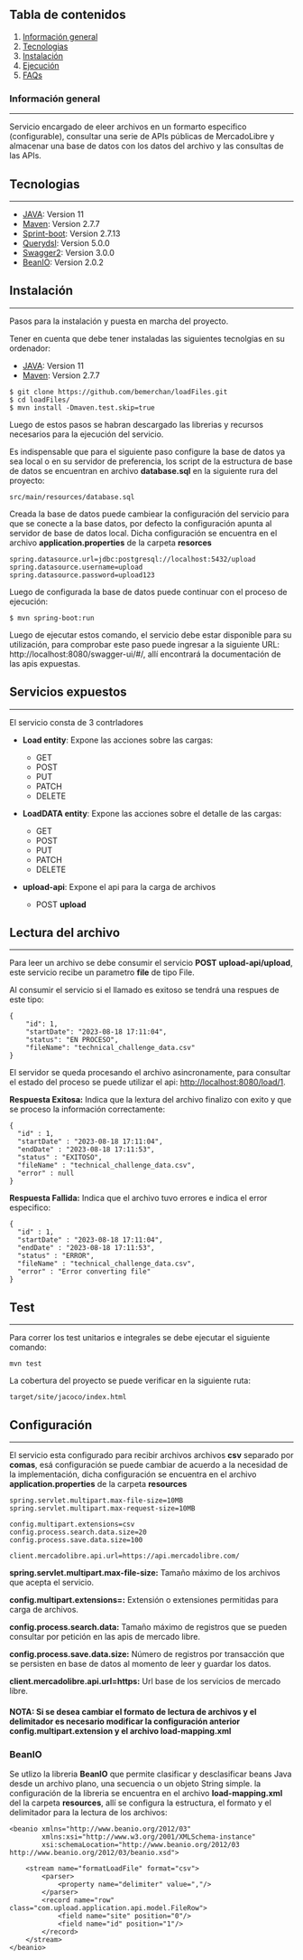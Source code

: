 ## Tabla de contenidos
1. [Información general](#general-info)
2. [Tecnologias](#tecnologias)
3. [Instalación](#installation)
4. [Ejecución](#ejecución)
5. [FAQs](#faqs)
### Información general
***
Servicio encargado de eleer archivos en un formarto especifico (configurable), consultar una serie de APIs
públicas de MercadoLibre y almacenar una base de datos con los datos del archivo y las consultas de las APIs.

## Tecnologias
***
* [JAVA](https://www.java.com/es/): Version 11
* [Maven](https://maven.apache.org/): Version 2.7.7
* [Sprint-boot](https://spring.io/projects/spring-boot): Version 2.7.13
* [Querydsl](http://querydsl.com/): Version 5.0.0
* [Swagger2](https://swagger.io/): Version 3.0.0
* [BeanIO](https://swagger.io/): Version 2.0.2

## Instalación
***
Pasos para la instalación y puesta en marcha del proyecto.

Tener en cuenta que debe tener instaladas las siguientes tecnolgias en su ordenador:

* [JAVA](https://www.java.com/es/): Version 11
* [Maven](https://maven.apache.org/): Version 2.7.7

```
$ git clone https://github.com/bemerchan/loadFiles.git
$ cd loadFiles/
$ mvn install -Dmaven.test.skip=true
```

Luego de estos pasos se habran descargado las librerias y recursos necesarios para la ejecución del servicio. 

Es indispensable que para el siguiente paso configure la base de datos ya sea local o en su servidor de preferencia, los script de la estructura de base de datos se encuentran en archivo **database.sql** en la siguiente rura del proyecto:

```
src/main/resources/database.sql
```

Creada la base de datos puede cambiear la configuración del servicio para que se conecte a la base datos, por defecto la configuración apunta al servidor de base de datos local. Dicha configuración se encuentra en el archivo **application.properties** de la carpeta **resorces**

```
spring.datasource.url=jdbc:postgresql://localhost:5432/upload
spring.datasource.username=upload
spring.datasource.password=upload123
```

Luego de configurada la base de datos puede continuar con el proceso de ejecución:

```
$ mvn spring-boot:run
```

Luego de ejecutar estos comando, el servicio debe estar disponible para su utilización, para comprobar este paso puede ingresar a la siguiente URL: http://localhost:8080/swagger-ui/#/, allí encontrará la documentación de las apis expuestas.


## Servicios expuestos
***
El servicio consta de 3 contrladores
* **Load entity**: Expone las acciones sobre las cargas:
  * GET
  * POST
  * PUT
  * PATCH
  * DELETE
  
* **LoadDATA entity**: Expone las acciones sobre el detalle de las cargas:
  * GET
  * POST
  * PUT
  * PATCH
  * DELETE
* **upload-api**: Expone el api para la carga de archivos
  * POST **upload**
  
## Lectura del archivo
***
Para leer un archivo se debe consumir el servicio **POST** **upload-api/upload**, este servicio recibe un parametro **file** de tipo File.

Al consumir el servicio si el llamado es exitoso se tendrá una respues de este tipo:

```
{
    "id": 1,
    "startDate": "2023-08-18 17:11:04",
    "status": "EN PROCESO",
    "fileName": "technical_challenge_data.csv"
}
```

El servidor se queda procesando el archivo asincronamente, para consultar el estado del proceso se puede utilizar el api: [http://localhost:8080/load/1]( http://localhost:8080/load/1).

**Respuesta Exitosa:** Indica que la lextura del archivo finalizo con exito y que se proceso la información correctamente:

```
{
  "id" : 1,
  "startDate" : "2023-08-18 17:11:04",
  "endDate" : "2023-08-18 17:11:53",
  "status" : "EXITOSO",
  "fileName" : "technical_challenge_data.csv",
  "error" : null
}
```

**Respuesta Fallida:** Indica que el archivo tuvo errores e indica el error especifico:

```
{
  "id" : 1,
  "startDate" : "2023-08-18 17:11:04",
  "endDate" : "2023-08-18 17:11:53",
  "status" : "ERROR",
  "fileName" : "technical_challenge_data.csv",
  "error" : "Error converting file"
}
```

## Test
***
Para correr los test unitarios e integrales se debe ejecutar el siguiente comando:
```
mvn test
```
La cobertura del proyecto se puede verificar en la siguiente ruta:
```
target/site/jacoco/index.html
```

## Configuración
***
El servicio esta configurado para recibir archivos archivos **csv** separado por **comas**, esá configuración se puede cambiar de acuerdo a la necesidad de la implementación, dicha configuración se encuentra en el archivo **application.properties** de la carpeta **resources**

```
spring.servlet.multipart.max-file-size=10MB
spring.servlet.multipart.max-request-size=10MB

config.multipart.extensions=csv
config.process.search.data.size=20
config.process.save.data.size=100

client.mercadolibre.api.url=https://api.mercadolibre.com/
```

**spring.servlet.multipart.max-file-size:** Tamaño máximo de los archivos que acepta el servicio.

**config.multipart.extensions=:** Extensión o extensiones permitidas para carga de archivos.

**config.process.search.data:** Tamaño máximo de registros que se pueden consultar por petición en las apis de mercado libre.

**config.process.save.data.size:** Número de registros por transacción que se persisten en base de datos al momento de leer y guardar los datos.

**client.mercadolibre.api.url=https:** Url base de los servicios de mercado libre.

#### NOTA: Si se desea cambiar el formato de lectura de archivos y el delimitador es necesario modificar la configuración anterior **config.multipart.extension** y el archivo **load-mapping.xml**

### BeanIO
Se utlizo la libreria **BeanIO** que permite clasificar y desclasificar beans Java desde un archivo plano, una secuencia o un objeto String simple. la configuración de la libreria se encuentra en el archivo **load-mapping.xml** del la carpeta **resources**, allí se configura la estructura, el formato y el delimitador para la lectura de los archivos:

```
<beanio xmlns="http://www.beanio.org/2012/03"
        xmlns:xsi="http://www.w3.org/2001/XMLSchema-instance"
        xsi:schemaLocation="http://www.beanio.org/2012/03 http://www.beanio.org/2012/03/beanio.xsd">

    <stream name="formatLoadFile" format="csv">
        <parser>
            <property name="delimiter" value=","/>
        </parser>
        <record name="row" class="com.upload.application.api.model.FileRow">
            <field name="site" position="0"/>
            <field name="id" position="1"/>
        </record>
    </stream>
</beanio>
```


